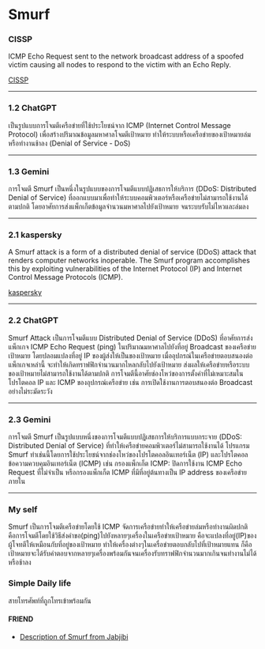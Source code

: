 # Smurf
### CISSP 

ICMP Echo Request sent to the network broadcast address of a spoofed victim causing all nodes to respond to the victim with an Echo Reply.

[CISSP](https://www.isc2.org/certifications/cissp/cissp-student-glossary#1)

---

### 1.2 ChatGPT

  เป็นรูปแบบการโจมตีเครือข่ายที่ใช้ประโยชน์จาก ICMP (Internet Control Message Protocol) เพื่อสร้างปริมาณข้อมูลมหาศาลโจมตีเป้าหมาย ทำให้ระบบหรือเครือข่ายของเป้าหมายล่มหรือทำงานช้าลง (Denial of Service - DoS)

---

### 1.3 Gemini

  การโจมตี Smurf เป็นหนึ่งในรูปแบบของการโจมตีแบบปฏิเสธการให้บริการ (DDoS: Distributed Denial of Service) ที่ออกแบบมาเพื่อทำให้ระบบคอมพิวเตอร์หรือเครือข่ายไม่สามารถใช้งานได้ตามปกติ โดยอาศัยการส่งแพ็กเก็ตข้อมูลจำนวนมหาศาลไปยังเป้าหมาย จนระบบรับไม่ไหวและล่มลง

---

### 2.1 kaspersky

  A Smurf attack is a form of a distributed denial of service (DDoS) attack that renders computer networks inoperable. The Smurf program accomplishes this by exploiting vulnerabilities of the Internet Protocol (IP) and Internet Control Message Protocols (ICMP).
    
[kaspersky](https://www.kaspersky.com/resource-center/definitions/what-is-a-smurf-attack)

---

### 2.2 ChatGPT

  Smurf Attack เป็นการโจมตีแบบ Distributed Denial of Service (DDoS) ที่อาศัยการส่งแพ็กเกจ ICMP Echo Request (ping) ในปริมาณมหาศาลไปยังที่อยู่ Broadcast ของเครือข่ายเป้าหมาย โดยปลอมแปลงที่อยู่ IP ของผู้ส่งให้เป็นของเป้าหมาย เมื่ออุปกรณ์ในเครือข่ายตอบสนองต่อแพ็กเกจเหล่านี้ จะทำให้เกิดทราฟฟิกจำนวนมากไหลกลับไปยังเป้าหมาย ส่งผลให้เครือข่ายหรือระบบของเป้าหมายไม่สามารถใช้งานได้ตามปกติ การโจมตีนี้อาศัยช่องโหว่ของการตั้งค่าที่ไม่เหมาะสมในโปรโตคอล IP และ ICMP ของอุปกรณ์เครือข่าย เช่น การเปิดใช้งานการตอบสนองต่อ Broadcast อย่างไม่ระมัดระวัง

---

### 2.3 Gemini

  การโจมตี Smurf เป็นรูปแบบหนึ่งของการโจมตีแบบปฏิเสธการให้บริการแบบกระจาย (DDoS: Distributed Denial of Service) ที่ทำให้เครือข่ายคอมพิวเตอร์ไม่สามารถใช้งานได้ โปรแกรม Smurf ทำเช่นนี้โดยการใช้ประโยชน์จากช่องโหว่ของโปรโตคอลอินเทอร์เน็ต (IP) และโปรโตคอลข้อความควบคุมอินเทอร์เน็ต (ICMP)
เช่น กรองแพ็กเก็ต ICMP: ปิดการใช้งาน ICMP Echo Request ที่ไม่จำเป็น หรือกรองแพ็กเก็ต ICMP ที่มีที่อยู่ต้นทางเป็น IP address ของเครือข่ายภายใน

---

### My self
  Smurf เป็นการโจมตีเครือข่ายโดยใช้ ICMP จัดการเครือข่ายทำให้เครือข่ายล่มหรือทำงานผิดปกติ คือการโจมตีโดยใช้วิธีส่งคำขอ(ping)ไปยังหลายๆเครื่องในเครือข่ายเป้าหมาย คือจะแปลงที่อยู่(IP)ของผู้โจทตีให้เหมือนกับที่อยู่ของเป้าหมาย ทำให้เครื่องต่างๆในเครื่อข่ายตอบกลับไปที่เป้าหมายแทน ก็คือเป้าหมายจะได้รับคำตอบจากหลายๆเครื่องพร้อมกันจนเครื่องรับทราฟฟิกจำนวนมากเกินจนทำงานไม่ได้หรือช้าลง 
  

### Simple Daily life
  สายโทรศัพท์ที่ถูกโทรเข้าพร้อมกัน

#### FRIEND 
* [Description of Smurf from Jabjibi](https://jabjibi.github.io/smurf.html)
